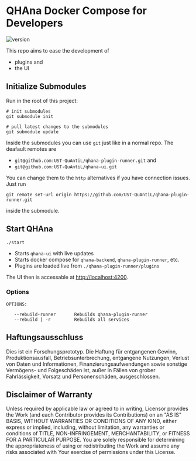 # QHAna Docker Compose for Developers

![version](https://img.shields.io/badge/Version-v0.0.2-blue)


This repo aims to ease the development of
- plugins and
- the UI

## Initialize Submodules

Run in the root of this project:

```
# init submodules
git submodule init

# pull latest changes to the submodules
git submodule update
```

Inside the submodules you can use `git` just like in a normal repo.
The deafault remotes are
- `git@github.com:UST-QuAntiL/qhana-plugin-runner.git` and
- `git@github.com:UST-QuAntiL/qhana-ui.git`

You can change them to the `http` alternatives if you have connection issues.
Just run 
```
git remote set-url origin https://github.com/UST-QuAntiL/qhana-plugin-runner.git
```
inside the submodule.

## Start QHAna

```
./start
```

- Starts `qhana-ui` with live updates
- Starts docker compose for `qhana-backend`, `qhana-plugin-runner`, etc.
- Plugins are loaded live from `./qhana-plugin-runner/plugins`

The UI then is accessable at [http://localhost:4200](http://localhost:4200).

### Options

```
OPTIONS:

   --rebuild-runner       Rebuilds qhana-plugin-runner
   --rebuild | -r         Rebuilds all services
```

## Haftungsausschluss

Dies ist ein Forschungsprototyp.
Die Haftung für entgangenen Gewinn, Produktionsausfall, Betriebsunterbrechung, entgangene Nutzungen, Verlust von Daten und Informationen, Finanzierungsaufwendungen sowie sonstige Vermögens- und Folgeschäden ist, außer in Fällen von grober Fahrlässigkeit, Vorsatz und Personenschäden, ausgeschlossen.

## Disclaimer of Warranty

Unless required by applicable law or agreed to in writing, Licensor provides the Work (and each Contributor provides its Contributions) on an "AS IS" BASIS, WITHOUT WARRANTIES OR CONDITIONS OF ANY KIND, either express or implied, including, without limitation, any warranties or conditions of TITLE, NON-INFRINGEMENT, MERCHANTABILITY, or FITNESS FOR A PARTICULAR PURPOSE.
You are solely responsible for determining the appropriateness of using or redistributing the Work and assume any risks associated with Your exercise of permissions under this License.

